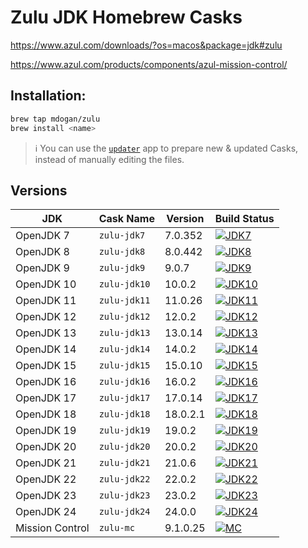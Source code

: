 # Zulu JDK Homebrew Casks

https://www.azul.com/downloads/?os=macos&package=jdk#zulu

https://www.azul.com/products/components/azul-mission-control/

## Installation:

```bash
brew tap mdogan/zulu
brew install <name>
```

> :information_source: You can use the [`updater`](updater) app to prepare new & updated Casks, instead of manually editing the files.


## Versions

| JDK | Cask Name | Version | Build Status |
|--|--|--|--|
| OpenJDK 7 | `zulu-jdk7` | 7.0.352 | [![JDK7](https://github.com/mdogan/homebrew-zulu/actions/workflows/jdk7.yml/badge.svg?branch=master&event=push)](https://github.com/mdogan/homebrew-zulu/actions/workflows/jdk7.yml) |
| OpenJDK 8 | `zulu-jdk8` | 8.0.442 | [![JDK8](https://github.com/mdogan/homebrew-zulu/actions/workflows/jdk8.yml/badge.svg?branch=master&event=push)](https://github.com/mdogan/homebrew-zulu/actions/workflows/jdk8.yml) |
| OpenJDK 9 | `zulu-jdk9` | 9.0.7 | [![JDK9](https://github.com/mdogan/homebrew-zulu/actions/workflows/jdk9.yml/badge.svg?branch=master&event=push)](https://github.com/mdogan/homebrew-zulu/actions/workflows/jdk9.yml) |
| OpenJDK 10 | `zulu-jdk10` | 10.0.2 | [![JDK10](https://github.com/mdogan/homebrew-zulu/actions/workflows/jdk10.yml/badge.svg?branch=master&event=push)](https://github.com/mdogan/homebrew-zulu/actions/workflows/jdk10.yml) |
| OpenJDK 11 | `zulu-jdk11` | 11.0.26 | [![JDK11](https://github.com/mdogan/homebrew-zulu/actions/workflows/jdk11.yml/badge.svg?branch=master&event=push)](https://github.com/mdogan/homebrew-zulu/actions/workflows/jdk11.yml) |
| OpenJDK 12 | `zulu-jdk12` | 12.0.2 | [![JDK12](https://github.com/mdogan/homebrew-zulu/actions/workflows/jdk12.yml/badge.svg?branch=master&event=push)](https://github.com/mdogan/homebrew-zulu/actions/workflows/jdk12.yml) |
| OpenJDK 13 | `zulu-jdk13` | 13.0.14 | [![JDK13](https://github.com/mdogan/homebrew-zulu/actions/workflows/jdk13.yml/badge.svg?branch=master&event=push)](https://github.com/mdogan/homebrew-zulu/actions/workflows/jdk13.yml) |
| OpenJDK 14 | `zulu-jdk14` | 14.0.2 | [![JDK14](https://github.com/mdogan/homebrew-zulu/actions/workflows/jdk14.yml/badge.svg?branch=master&event=push)](https://github.com/mdogan/homebrew-zulu/actions/workflows/jdk14.yml) |
| OpenJDK 15 | `zulu-jdk15` | 15.0.10 | [![JDK15](https://github.com/mdogan/homebrew-zulu/actions/workflows/jdk15.yml/badge.svg?branch=master&event=push)](https://github.com/mdogan/homebrew-zulu/actions/workflows/jdk15.yml) |
| OpenJDK 16 | `zulu-jdk16` | 16.0.2 | [![JDK16](https://github.com/mdogan/homebrew-zulu/actions/workflows/jdk16.yml/badge.svg?branch=master&event=push)](https://github.com/mdogan/homebrew-zulu/actions/workflows/jdk16.yml) |
| OpenJDK 17 | `zulu-jdk17` | 17.0.14 | [![JDK17](https://github.com/mdogan/homebrew-zulu/actions/workflows/jdk17.yml/badge.svg?branch=master&event=push)](https://github.com/mdogan/homebrew-zulu/actions/workflows/jdk17.yml) |
| OpenJDK 18 | `zulu-jdk18` | 18.0.2.1 | [![JDK18](https://github.com/mdogan/homebrew-zulu/actions/workflows/jdk18.yml/badge.svg?branch=master&event=push)](https://github.com/mdogan/homebrew-zulu/actions/workflows/jdk18.yml) |
| OpenJDK 19 | `zulu-jdk19` | 19.0.2 | [![JDK19](https://github.com/mdogan/homebrew-zulu/actions/workflows/jdk19.yml/badge.svg?branch=master&event=push)](https://github.com/mdogan/homebrew-zulu/actions/workflows/jdk19.yml) |
| OpenJDK 20 | `zulu-jdk20` | 20.0.2 | [![JDK20](https://github.com/mdogan/homebrew-zulu/actions/workflows/jdk20.yml/badge.svg?branch=master&event=push)](https://github.com/mdogan/homebrew-zulu/actions/workflows/jdk20.yml) |
| OpenJDK 21 | `zulu-jdk21` | 21.0.6 | [![JDK21](https://github.com/mdogan/homebrew-zulu/actions/workflows/jdk21.yml/badge.svg?branch=master&event=push)](https://github.com/mdogan/homebrew-zulu/actions/workflows/jdk21.yml) |
| OpenJDK 22 | `zulu-jdk22` | 22.0.2 | [![JDK22](https://github.com/mdogan/homebrew-zulu/actions/workflows/jdk22.yml/badge.svg?branch=master&event=push)](https://github.com/mdogan/homebrew-zulu/actions/workflows/jdk22.yml) |
| OpenJDK 23 | `zulu-jdk23` | 23.0.2 | [![JDK23](https://github.com/mdogan/homebrew-zulu/actions/workflows/jdk23.yml/badge.svg?branch=master&event=push)](https://github.com/mdogan/homebrew-zulu/actions/workflows/jdk23.yml) |
| OpenJDK 24 | `zulu-jdk24` | 24.0.0 | [![JDK24](https://github.com/mdogan/homebrew-zulu/actions/workflows/jdk24.yml/badge.svg?branch=master&event=push)](https://github.com/mdogan/homebrew-zulu/actions/workflows/jdk24.yml) |
| Mission Control | `zulu-mc` | 9.1.0.25 | [![MC](https://github.com/mdogan/homebrew-zulu/actions/workflows/mc.yml/badge.svg?branch=master&event=push)](https://github.com/mdogan/homebrew-zulu/actions/workflows/mc.yml) |
